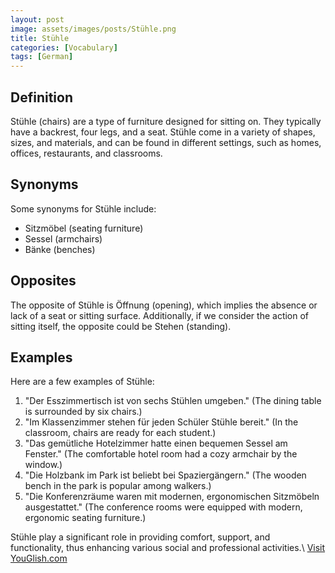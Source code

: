 ```yaml
---
layout: post
image: assets/images/posts/Stühle.png
title: Stühle
categories: [Vocabulary]
tags: [German]
---
```


## Definition

Stühle (chairs) are a type of furniture designed for sitting on. They typically have a backrest, four legs, and a seat. Stühle come in a variety of shapes, sizes, and materials, and can be found in different settings, such as homes, offices, restaurants, and classrooms.

## Synonyms

Some synonyms for Stühle include:

- Sitzmöbel (seating furniture)
- Sessel (armchairs)
- Bänke (benches)

## Opposites

The opposite of Stühle is Öffnung (opening), which implies the absence or lack of a seat or sitting surface. Additionally, if we consider the action of sitting itself, the opposite could be Stehen (standing).

## Examples

Here are a few examples of Stühle:

1. "Der Esszimmertisch ist von sechs Stühlen umgeben." (The dining table is surrounded by six chairs.)
2. "Im Klassenzimmer stehen für jeden Schüler Stühle bereit." (In the classroom, chairs are ready for each student.)
3. "Das gemütliche Hotelzimmer hatte einen bequemen Sessel am Fenster." (The comfortable hotel room had a cozy armchair by the window.)
4. "Die Holzbank im Park ist beliebt bei Spaziergängern." (The wooden bench in the park is popular among walkers.)
5. "Die Konferenzräume waren mit modernen, ergonomischen Sitzmöbeln ausgestattet." (The conference rooms were equipped with modern, ergonomic seating furniture.)

Stühle play a significant role in providing comfort, support, and functionality, thus enhancing various social and professional activities.\ <a id="yg-widget-0" class="youglish-widget" data-query="Stühle" data-lang="german" data-components="8412" data-auto-start="0" data-bkg-color="theme_light" data-title="How%20to%20pronounce%20Stühle%20in%20German"  rel="nofollow" href="https://youglish.com">Visit YouGlish.com</a><script async src="https://youglish.com/public/emb/widget.js" charset="utf-8"></script>